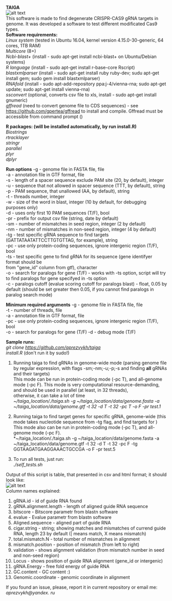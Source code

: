 **TAIGA** <br/>
![alt text](https://upload.wikimedia.org/wikipedia/commons/2/29/Archangelsk_taiga.JPG) <br/>
This software is made to find degenerate CRISPR-CAS9 gRNA targets in genome. It was developed a software to test 
different modificated Cas9 types. <br/>
**Software requirements:** <br/>
*Linux system* (tested in Ubuntu 16.04, kernel version 4.15.0-30-generic, 64 cores, 1TB RAM) <br/>
*Multicore* (8+) <br/>
*Ncbi-blast+* (install - sudo apt-get install ncbi-blast+ on Ubuntu/Debian systems) <br/>
*R language* (install - sudo apt-get install r-base-core Rscript) <br/>
*blastxmlparser* (install -  sudo apt-get install ruby ruby-dev; sudu apt-get install gem; sudo gem install blastxmlparser) <br/>
*RNAfold* (install - sudo apt-add-repository ppa:j-4/vienna-rna; sudo apt-get update; sudo apt-get install vienna-rna) <br/>
*ssconvert* (optional, converts csv file to xls, install - sudo apt-get install gnumeric) <br/>
*gffread* (need to convert genome file to CDS sequences) - see https://github.com/gpertea/gffread to install and compile. Gffread must be accessible from command prompt () <br/>

**R packages: (will be installed automatically, by run install.R)** <br/>
*Biostrings* <br/>
*rtracklayer* <br/>
*stringr* <br/>
*parallel* <br/>
*plyr* <br/>
*dplyr* <br/>


**Run options**
-g - genome file in FASTA file, file <br/>
-a - annotation file in GTF format, file <br/>
-s - length of a spacer sequence exclude PAM site (20, by default), integer <br/>
-u - sequence that not allowed in spacer sequence (TTT, by default), string <br/>
-p - PAM sequence, that unallowed (AA, by default), string <br/>
-t - threads number, integer <br/>
-w - size of the word in blast, integer (10 by default, for debugging purposes only) <br/>
-d - uses only first 10 PAM sequences (T/F), bool <br/>
-pr - prefix for output csv file (string, date by default) <br/>
-sm - number of mismatches in seed region, integer (2 by default) <br/>
-nm - number of mismatches in non-seed region, integer (4 by default) <br/>
-tg - test specific gRNA sequence to find targets (GATTATAATATTCCTTGTGTTAG, for example), string <br/>
-pc - use only protein-coding sequences, ignore intergenic region (T/F), bool <br/>
-ts - test specific gene to find gRNA for its sequence (gene identifyer format should be <br/>
from "gene_id" column from gtf), character <br/>
-o - search for paralogs for gene (T/F) - works with -ts option, script will try to find paralogs for gene specifyed in -ts option <br/>
-c - paralogs cutoff (evalue scoring cutoff for paralogs blast) - float, 0.05 by default (should be set greater then 0.05, if you cannot find paralogs in paralog search mode) <br/>


**Minimum required arguments**
-g - genome file in FASTA file, file <br/>
-t - number of threads, file <br/>
-a - annotation file in GTF format, file <br/>
-pc - use only protein-coding sequences, ignore intergenic region (T/F), bool <br/>
-o - search for paralogs for gene (T/F)
-d - debug mode (T/F)

**Sample runs:** <br/>
*git clone https://github.com/aprezvykh/taiga* <br/>
*install.R* (don't run it by sudo!) <br/>

1) Running taiga to find gRNAs in genome-wide mode (parsing genome file by regular expression, with flags -sm;-nm;-u;-p;-s and finding **all** gRNAs and their targets)  <br/>
This mode can be run in protein-coding mode (-pc T), and all-genome mode (-pc F). This mode is very computational resource-demanding, and should be used in parallel (at least, in 32 threads), <br/>
otherwise, it can take a lot of time <br/>
*~/taiga_location/./taiga.sh -g ~/taiga_location/data/genome.fasta -a ~/taiga_location/data/genome.gtf -t 32 -d T -t 32 -pc T -o F -pr test.1* <br/>

2) Running taiga to find target genes for specific gRNA, genome-wide (this mode takes nucleotide sequence from -tg flag, and find targets for ) <br/>
This mode also can be run in protein-coding mode (-pc T), and all-genome mode (-pc F). <br/>
*~/taiga_location/./taiga.sh -g ~/taiga_location/data/genome.fasta -a ~/taiga_location/data/genome.gtf -t 32 -d T -t 32 -pc F -tg GGTAAGATGAAGGAAACTGCCGA -o F -pr test.5 <br/>

3) To run all tests, just run:  <br/>
*./self_tests.sh* <br/>

Output of this script is table, that presented in csv and html format; it should look like: <br/>
![alt text](https://github.com/aprezvykh/taiga/blob/master/sample_images/_image.PNG) <br/>
Column names explained: <br/>
1) gRNA.id - id of guide RNA found <br/>
2) gRNA.alignment.length - length of aligned guide RNA sequence <br/>
3) bitscore - Bitscore parametr from blastn software <br/>
4) evalue - Evalue parametr from blastn software <br/>
5) Aligned.sequence - aligned part of guide RNA <br/>
6) cigar.string - string; showing matches and mismatches of currend guide RNA, length 23 by default (| means match, X means mismatch) <br/>
7) total.mismatch.N - total number of mismatches in alignment <br/>
8) mismatch.position - position of mismatch (from left to right) <br/>
9) validation - shows alignment validation (from mismatch number in seed and non-seed region) <br/>
10) Locus - shows position of guide RNA alignment (gene_id or intergenic) <br/>
11) gRNA.Energy - free fold energy of guide RNA <br/>
12) GC.content - GC content :) <br/>
13) Genomic.coordinate - genomic coordinate in alignment <br/>


If you found an issue, please, report it in current repository or email me: <br/>
*aprezvykh@yandex. ru*
